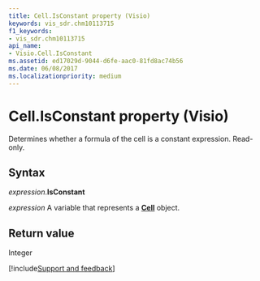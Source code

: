 ```yaml
---
title: Cell.IsConstant property (Visio)
keywords: vis_sdr.chm10113715
f1_keywords:
- vis_sdr.chm10113715
api_name:
- Visio.Cell.IsConstant
ms.assetid: ed17029d-9044-d6fe-aac0-81fd8ac74b56
ms.date: 06/08/2017
ms.localizationpriority: medium
---
```



# Cell.IsConstant property (Visio)

Determines whether a formula of the cell is a constant expression. Read-only.


## Syntax

_expression_.**IsConstant**

_expression_ A variable that represents a **[Cell](Visio.Cell.md)** object.


## Return value

Integer

[!include[Support and feedback](~/includes/feedback-boilerplate.md)]